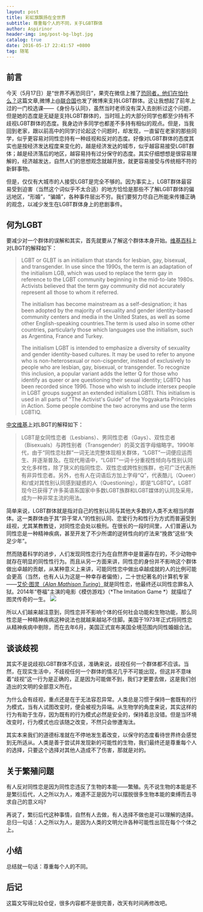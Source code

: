 ```yaml
---
layout: post
title: 彩虹旗飘扬在全世界
subtitle: 尊重每个人的不同，关于LGBT群体
author: Aspirinor
header-img: img/post-bg-lbgt.jpg 
catalog: true
date: 2016-05-17 22:41:57 +0800
tag: 随笔
---
```

## 前言

今天（5月17日）是“世界不再恐同日”，果壳在微信上推了[恐同者，他们在怕什么？](http://www.guokr.com/article/440450/)这篇文章,微博上[@联合国](http://weibo.com/1709157165/DvUth4DBA?type=comment)也发了微博来支持LGBT群体。这让我想起了前年上过的一门校选课——《身份与认同》，虽然当时老师没有深入去剖析过这个问题，但是她的态度是无疑是支持LGBT群体的，当时班上的大部分同学也都至少持有不歧视LGBT群体的态度。我身边许多同学也都差不多持有相似的观点。但是，当我回到老家，跟以前高中的同学讨论起这个问题时，却发现，一直留在老家的那些同学，似乎更容易对同性恋持有一种歧视和反对的态度。好像对LGBT群体的态度其实也是按经济发达程度来变化的，越是经济发达的城市，似乎越容易接受LGBT群体；越是经济落后的地区，越容易持有过分保守的态度。其实仔细想想是很容易理解的，经济越发达，自然人们的思想观念就越开放，就更容易接受与传统相不符的新鲜事物。

但是，仅仅有大城市的人接受LGBT是完全不够的。因为事实上，LGBT群体最容易受到迫害（当然这个词似乎不太合适）的地方恰恰是那些不了解LGBT群体的偏远地区，“形婚”，“骗婚”，各种事件层出不穷。我们要努力尽自己所能来传播正确的观念，以减少发生在LGBT群体身上的悲剧事件。

## 何为LGBT

要减少对一个群体的误解和其实，首先就要从了解这个群体本身开始。[维基百科](https://en.wikipedia.org/wiki/LGBT)上对LBGT的解释如下：

> LGBT or GLBT is an initialism that stands for lesbian, gay, bisexual, and transgender. In use since the 1990s, the term is an adaptation of the initialism LGB, which was used to replace the term gay in reference to the LGBT community beginning in the mid-to-late 1980s. Activists believed that the term gay community did not accurately represent all those to whom it referred.
> 
> The initialism has become mainstream as a self-designation; it has been adopted by the majority of sexuality and gender identity-based community centers and media in the United States, as well as some other English-speaking countries.The term is used also in some other countries, particularly those which languages use the initialism, such as Argentina, France and Turkey.
> 
> The initialism LGBT is intended to emphasize a diversity of sexuality and gender identity-based cultures. It may be used to refer to anyone who is non-heterosexual or non-cisgender, instead of exclusively to people who are lesbian, gay, bisexual, or transgender. To recognize this inclusion, a popular variant adds the letter Q for those who identify as queer or are questioning their sexual identity; LGBTQ has been recorded since 1996. Those who wish to include intersex people in LGBT groups suggest an extended initialism LGBTI. This initialism is used in all parts of "The Activist's Guide" of the Yogyakarta Principles in Action. Some people combine the two acronyms and use the term LGBTIQ.

[中文维基](https://zh.wikipedia.org/wiki/LGBT)上对LBGT的解释如下：

> LGBT是女同性恋者（Lesbians）、男同性恋者（Gays）、双性恋者（Bisexuals）与跨性别者（Transgender）的英文首字母缩略字。1990年代，由于“同性恋社群”一词无法完整体现相关群体，“LGBT”一词便应运而生、并逐渐普及。在现代用语中，“LGBT”一词十分重视性倾向与性别认同文化多样性，除了狭义的指同性恋、双性恋或跨性别族群，也可广泛代表所有非异性恋者。另外，也有人在词语后方加上字母“Q”，代表酷儿（Queer）和/或对其性别认同感到疑惑的人（Questioning），即是“LGBTQ”。LGBT现今已获得了许多英语系国家中多数LGBT族群和LGBT媒体的认同及采用，成为一种非常主流的用法。

简单来说，LGBT群体就是指对自己的性别认同与其他大多数的人类不太相当的群体。这一类群体由于其“异于常人”的性别认同、恋爱行为和性行为方式而普遍受到歧视，尤其某教教徒，对同性恋会处以极刑。在很长的一段时间里，人们普遍认为同性恋是一种精神疾病，甚至开发了不少所谓的逆转性向的疗法来“挽救”这些“失足少年”。

然而随着科学的进步，人们发现同性恋行为在自然界中是普遍存在的，不少动物中就存在明显的同性性行为。而且从另一方面来讲，同性恋的身份并不影响这个群体做出卓越的贡献，从某种意义上来讲，可能同性恋中做出卓越成就的人的比例可能会更高（当然，也有人认为这是一种幸存者偏倚），二十世纪著名的计算机专家——[艾伦·图灵（*Alan Mathison Turing*）](https://en.wikipedia.org/wiki/Alan_Turing)就是同性恋，他最终还以同性恋罪名入狱。2014年“卷福”主演的电影《模仿游戏》（*The Imitation Game *）就描绘了图灵传奇的一生。
<img src="https://img3.doubanio.com/view/photo/photo/public/p2255040492.jpg">

所以人们越来越注意到，同性恋并不影响个体的任何社会功能和生物功能，那么同性恋是一种精神疾病这种说法也就越来越站不住脚。美国于1973年正式将同性恋从精神疾病中剔除，而在去年6月，美国正式宣布美国全境范围内同性婚姻合法。

## 谈谈歧视

其实不是说歧视LGBT群体不应该，准确来说，歧视任何一个群体都不应该。当然，在现实生活中，不歧视任何一个群体的情况几乎不可能出现，但这并不意味着“歧视”这一行为是正确的，正是因为可能做不到，我们才更要去做，这是我们创造出的文明的全部意义所在。

为什么会有歧视，重点还是在于无法容忍异常。人类总是习惯于保持一套既有的行为模式，当有人试图改变时，便会被视为异端。从生物学的角度来说，其实这样的行为有助于生存，因为既有的行为模式必然是安全的，保持着总没错。但是当环境改变时，行为模式也应该随之改变，不然只会惨遭淘汰。

其实本来我们的道德标准就在不停地发生着改变，以保守的态度看待世界终会感觉到无所适从。人类是善于尝试并发现新的可能性的生物，我们最终还是尊重每个人的选择，只要这个选择对其他人造成不了伤害，那就是对的。

## 关于繁殖问题

有人反对同性恋是因为同性恋违反了生物的本能——繁殖。先不说生物的本能是不是繁衍后代，人之所以为人，难道不正是因为可以摆脱很多生物本能的束缚而去寻求自己的意义吗?

再说了，繁衍后代这种事情，自然有人去做，有人选择不做也是可以理解的选择。总归一句话：人之所以为人，是因为人类的文明允许各种可能性出现在每个个体之上。

## 小结

总结就一句话：尊重每个人的不同。

## 后记

这篇文写得比较仓促，很多内容都不是很完善，改天有时间再修改吧。







